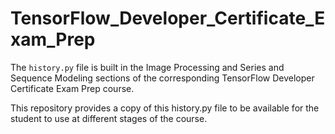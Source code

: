 # TensorFlow_Developer_Certificate_Exam_Prep

The `history.py` file is built in the Image Processing and Series and Sequence Modeling sections of the corresponding TensorFlow Developer Certificate Exam Prep course.

This repository provides a copy of this history.py file to be available for the student to use at different stages of the course. 

